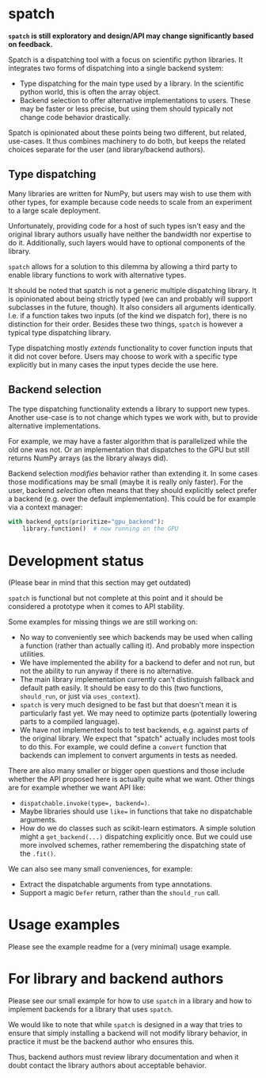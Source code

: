 # spatch

<!-- SPHINX-START -->

**`spatch` is still exploratory and design/API may change significantly
based on feedback.**

Spatch is a dispatching tool with a focus on scientific python libraries.
It integrates two forms of dispatching into a single backend system:
* Type dispatching for the main type used by a library.
  In the scientific python world, this is often the array object.
* Backend selection to offer alternative implementations to users.
  These may be faster or less precise, but using them should typically
  not change code behavior drastically.

Spatch is opinionated about these points being two different, but related,
use-cases.
It thus combines machinery to do both, but keeps the related choices
separate for the user (and library/backend authors).

## Type dispatching

Many libraries are written for NumPy, but users may wish to use them
with other types, for example because code needs to scale from an experiment
to a large scale deployment.

Unfortunately, providing code for a host of such types isn't easy
and the original library authors usually have neither the bandwidth nor
expertise to do it.  Additionally, such layers would have to optional
components of the library.

`spatch` allows for a solution to this dilemma by allowing a third party
to enable library functions to work with alternative types.

It should be noted that spatch is not a generic multiple dispatching
library. It is opinionated about being strictly typed (we can and probably
will support subclasses in the future, though).
It also considers all arguments identically.  I.e. if a function takes
two inputs (of the kind we dispatch for), there is no distinction for
their order.
Besides these two things, `spatch` is however a typical type dispatching
library.

Type dispatching mostly _extends_ functionality to cover function inputs
that it did not cover before.
Users may choose to work with a specific type explicitly but in many cases
the input types decide the use here.

## Backend selection

The type dispatching functionality extends a library to support new types.
Another use-case is to not change which types we work with, but to
provide alternative implementations.

For example, we may have a faster algorithm that is parallelized while the
old one was not. Or an implementation that dispatches to the GPU but still
returns NumPy arrays (as the library always did).

Backend selection _modifies_ behavior rather than extending it.  In some
cases those modifications may be small (maybe it is really only faster).
For the user, backend _selection_ often means that they should explicitly
select prefer a backend (e.g. over the default implementation).
This could be for example via a context manager:
```python
with backend_opts(prioritize="gpu_backend"):
    library.function()  # now running on the GPU
```

<!-- SPHINX-STOP -->

# Development status

(Please bear in mind that this section may get outdated)

`spatch` is functional but not complete at this point and
it should be considered a prototype when it comes to API stability.

Some examples for missing things we are still working on:
* No way to conveniently see which backends may be used when calling a
  function (rather than actually calling it). And probably more inspection
  utilities.
* We have implemented the ability for a backend to defer and not run,
  but not the ability to run anyway if there is no alternative.
* The main library implementation currently can't distinguish fallback
  and default path easily. It should be easy to do this (two functions,
  `should_run`, or just via `uses_context`).
* `spatch` is very much designed to be fast but that doesn't mean it
  is particularly fast yet.  We may need to optimize parts (potentially
  lowering parts to a compiled language).
* We have not implemented tools to test backends, e.g. against parts
  of the original library.  We expect that "spatch" actually includes most
  tools to do this.  For example, we could define a `convert` function
  that backends can implement to convert arguments in tests as needed.

There are also many smaller or bigger open questions and those include whether
the API proposed here is actually quite what we want.
Other things are for example whether we want API like:
* `dispatchable.invoke(type=, backend=)`.
* Maybe libraries should use `like=` in functions that take no dispatchable
  arguments.
* How do we do classes such as scikit-learn estimators. A simple solution might
  a `get_backend(...)` dispatching explicitly once. But we could use more involved
  schemes, rather remembering the dispatching state of the `.fit()`.

We can also see many small conveniences, for example:
* Extract the dispatchable arguments from type annotations.
* Support a magic `Defer` return, rather than the `should_run` call.


# Usage examples

Please see the example readme for a (very minimal) usage example.

# For library and backend authors

Please see our small example for how to use `spatch` in a library and how to
implement backends for a library that uses `spatch`.

We would like to note that while `spatch` is designed in a way that tries
to ensure that simply installing a backend will not modify library behavior,
in practice it must be the backend author who ensures this.

Thus, backend authors must review library documentation and when it doubt
contact the library authors about acceptable behavior.
